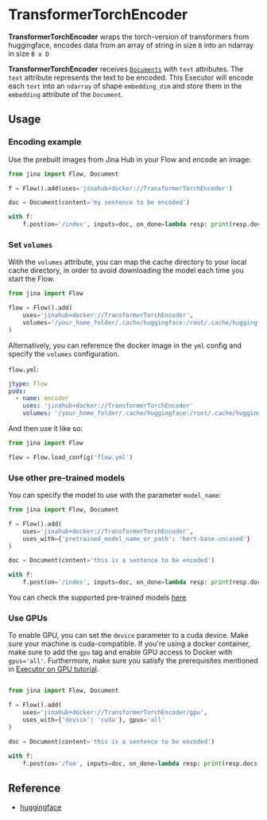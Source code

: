 # TransformerTorchEncoder

**TransformerTorchEncoder** wraps the torch-version of transformers from huggingface, encodes data from an array of string in size `B` into an ndarray in size `B x D`

**TransformerTorchEncoder** receives [`Documents`](https://docs.jina.ai/fundamentals/document/) with `text` attributes.
The `text` attribute represents the text to be encoded. This Executor will encode each `text` into an `ndarray` of shape `embedding_dim` and store them in the `embedding` attribute of the `Document`.


## Usage

### Encoding example

Use the prebuilt images from Jina Hub in your Flow and encode an image:

```python
from jina import Flow, Document

f = Flow().add(uses='jinahub+docker://TransformerTorchEncoder')

doc = Document(content='my sentence to be encoded')

with f:
    f.post(on='/index', inputs=doc, on_done=lambda resp: print(resp.docs[0].embedding))
```


### Set `volumes`

With the `volumes` attribute, you can map the cache directory to your local cache directory, in order to avoid downloading 
the model each time you start the Flow.

```python
from jina import Flow

flow = Flow().add(
    uses='jinahub+docker://TransformerTorchEncoder',
    volumes='/your_home_folder/.cache/huggingface:/root/.cache/huggingface'
)
```

Alternatively, you can reference the docker image in the `yml` config and specify the `volumes` configuration.

`flow.yml`:

```yaml
jtype: Flow
pods:
  - name: encoder
    uses: 'jinahub+docker://TransformerTorchEncoder'
    volumes: '/your_home_folder/.cache/huggingface:/root/.cache/huggingface'
```

And then use it like so:
```python
from jina import Flow

flow = Flow.load_config('flow.yml')
```


### Use other pre-trained models
You can specify the model to use with the parameter `model_name`:
```python
from jina import Flow, Document

f = Flow().add(
    uses='jinahub+docker://TransformerTorchEncoder',
    uses_with={'pretrained_model_name_or_path': 'bert-base-uncased'}
)

doc = Document(content='this is a sentence to be encoded')

with f:
    f.post(on='/index', inputs=doc, on_done=lambda resp: print(resp.docs[0].embedding))
```

You can check the supported pre-trained models [here](https://huggingface.co/transformers/pretrained_models.html)

### Use GPUs
To enable GPU, you can set the `device` parameter to a cuda device.
Make sure your machine is cuda-compatible.
If you're using a docker container, make sure to add the `gpu` tag and enable 
GPU access to Docker with `gpus='all'`.
Furthermore, make sure you satisfy the prerequisites mentioned in 
[Executor on GPU tutorial](https://docs.jina.ai/tutorials/gpu_executor/#prerequisites).

```python

from jina import Flow, Document

f = Flow().add(
    uses='jinahub+docker://TransformerTorchEncoder/gpu',
    uses_with={'device': 'cuda'}, gpus='all'
)

doc = Document(content='this is a sentence to be encoded')

with f:
    f.post(on='/foo', inputs=doc, on_done=lambda resp: print(resp.docs[0].embedding))
```

## Reference
- [huggingface](https://huggingface.co/models)
